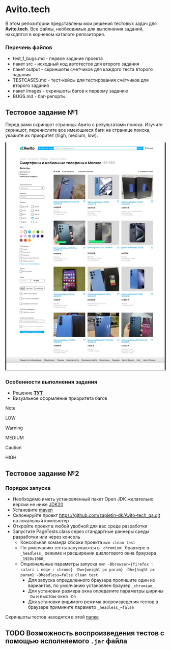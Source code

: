 # Avito.tech

В этом репозитории представлены мои решения тестовых задач для **Avito.tech**. Все файлы, необходимые для выполнения заданий, находятся в корневом каталоге репозитория.
### Перечень файлов

* test_1_bugs.md - первое задание проекта
* пакет src - исходный код автотестов для второго задания
* пакет output - скриншоты счетчиков для каждого теста второго задания
* TESTCASES.md - тест-кейсы для тестирования счётчиков для второго задания
* пакет images - скриншоты багов к первому заданию
* BUGS.md - баг-репорты


## Тестовое задание №1

Перед вами скриншот страницы Авито с результатами поиска. Изучите скриншот, перечислите все имеющиеся баги на странице поиска, укажите их приоритет (high, medium, low).
<p align="center">
 <img src="/images/Page.jpg" alt="Page"/>
</p>

### Особенности выполнения задания

+ Решение **[ТУТ](/Task_1_bugs.md)**
+ Визуальное оформление приоритета багов
> [!NOTE] 
> LOW

> [!WARNING]
> MEDIUM

> [!CAUTION]
> HIGH

## Тестовое задание №2

### Порядок запуска
 
- Необходимо иметь установленный пакет Open JDK желательно версии не ниже [JDK20](https://openjdk.org/projects/jdk/22/)  
- Установите [maven](https://maven.apache.org/download.cgi)  
- Склонируйте проект https://github.com/zapletin-dk/Avito-tech_qa.git на локальный компьютер
- Откройте проект в любой удобной для вас среде разработки
- Запустите PageTests.class серез стандартные раннеры среды разработки или через консоль
  - Консольная команда сборки проекта `mvn clean test`
  - По умолчанию тесты запускаются в `_chromium_` браузере в `_headless_` режиме и расширении диалогового окна браузера `_1920x1080_`
  - Опциональные параметры запуска `mvn -Dbrowser={firefox : safari : edge : chrome} -Dw={weight px param} -Dh={hight px param} -Dheadless=false clean test`
    - Для запуска определенного браузера пропишите один из вариантов, по умолчанию установлен браузер `_chromium_`
    - Для установки размера окна определите параметры ширины `-Dw` и выстоы окна `-Dh`
    - Для установки видимого режима восроизведения тестов в браузере примините параметр `_headless_=false`
    
 Скриншоты тестов находятся в этой [папке](https://github.com/zapletin-dk/Avito-tech_qa/tree/master/output)
 
## TODO Возможность воспроизведения тестов с помощью исполняемого `.jar` файла
